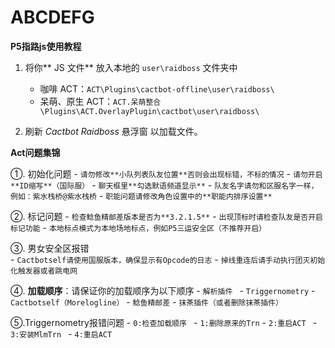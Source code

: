 # ABCDEFG

**P5指路js使用教程**
 
1. 将你** JS 文件** 放入本地的 `user\raidboss` 文件夹中
    - 咖啡 ACT：`ACT\Plugins\cactbot-offline\user\raidboss\`
    - 呆萌、原生 ACT：`ACT.呆萌整合\Plugins\ACT.OverlayPlugin\cactbot\user\raidboss\`

2. 刷新 _Cactbot Raidboss_ 悬浮窗 以加载文件。

**Act问题集锦**

①. 初始化问题
    - `请勿修改**小队列表队友位置**否则会出现标错，不标的情况`
    - `请勿开启**ID缩写**（国际服）`
    - `聊天框里**勾选默语频道显示**`
    - `队友名字请勿和区服名字一样，例如：紫水栈桥@紫水栈桥`
    - `职能问题请修改角色设置中的**职能内排序设置**`

②. 标记问题
    - `检查鲶鱼精邮差版本是否为**3.2.1.5**`
    - `出现顶标时请检查队友是否开启标记功能`
    - `本地标点模式为本地场地标点，例如P5三运安全区（不推荐开启）`

③. 男女安全区报错  
    - `Cactbotself请使用国服版本，确保显示有Opcode的日志`
    - `掉线重连后请手动执行团灭初始化触发器或者跳电网`

④. **加载顺序**：请保证你的加载顺序为以下顺序
    - `解析插件 `
    - `Triggernometry`
    - `Cactbotself（Morelogline）`
    - `鲶鱼精邮差`
    - `抹茶插件（或者删除抹茶插件）`

⑤.Triggernometry报错问题
    - `0:检查加载顺序 `
    - `1:删除原来的Trn`
    - `2:重启ACT `
    - `3:安装MlmTrn `
    - `4:重启ACT `




